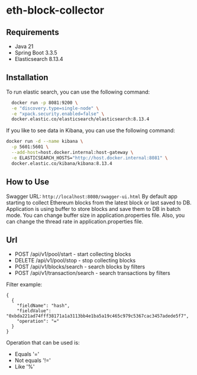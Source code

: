 # eth-block-collector


## Requirements
- Java 21
- Spring Boot 3.3.5
- Elasticsearch 8.13.4

## Installation

To run elastic search, you can use the following command:
```bash docker run -d --name elasticsearch \
  docker run -p 8081:9200 \
  -e "discovery.type=single-node" \
  -e "xpack.security.enabled=false" \
  docker.elastic.co/elasticsearch/elasticsearch:8.13.4
```
If you like to see data in Kibana, you can use the following command:
```bash
docker run -d --name kibana \
  -p 5601:5601 \
  --add-host=host.docker.internal:host-gateway \
  -e ELASTICSEARCH_HOSTS="http://host.docker.internal:8081" \
  docker.elastic.co/kibana/kibana:8.13.4
  ```

## How to Use
Swagger URL: ``` http://localhost:8080/swagger-ui.html ```
By default app starting to collect Ethereum blocks from the latest block or last saved to DB.
Application is using buffer to store blocks and save them to DB in batch mode. You can change buffer size in application.properties file.
Also, you can change the thread rate in application.properties file.

## Url
- POST /api/v1/pool/start - start collecting blocks
- DELETE /api/v1/pool/stop - stop collecting blocks
- POST /api/v1/blocks/search - search blocks by filters
- POST /api/v1/transaction/search - search transactions by filters

Filter example:
```
{
  {
    "fieldName": "hash",
    "fieldValue": "0xbda221ad74fff38171a1a3113bb4e1ba5a19c465c979c5367cac3457adede5f7",
    "operation": "="
  }
}
```

Operation that can be used is:
- Equals '='
- Not equals '!='
- Like '%'
